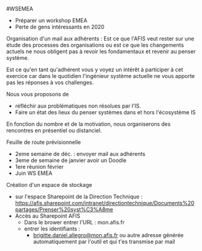 #WSEMEA

- Préparer un workshop EMEA
- Perte de gens intéressants en 2020

Organisation d'un mail aux adhérents :
Est ce que l'AFIS veut rester sur une étude des processes des organisations ou est ce que les changements actuels ne nous obligent pas à revoir les fondamentaux et revenir au penser système.

Est ce qu'en tant qu'adhérent vous y voyez un intérêt à participer à cet exercice car dans le quotidien l'ingénieur système actuelle ne vous apporte pas les réponses à vos challenges.

Nous vous proposons de
- réfléchir aux problématiques non résolues par l'IS.
- Faire un état des lieux du penser systèmes dans et hors l'écosystème IS

En fonction du nombre et de la motivation, nous organiserons des rencontres en présentiel ou distanciel.

Feuille de route prévisionnelle
- 2eme semaine de déc. : envoyer mail aux adhérents
- 3eme de semaine de janvier avoir un Doodle
- 1ere réunion février
- Juin WS EMEA

Création d'un espace de stockage
- sur l'espace Sharepoint de la Direction Technique : https://afis.sharepoint.com/intranet/directiontechnique/Documents%20partages/Prenser%20syst%C3%A8me
- Accès au Sharepoint AFIS
	- Dans le brower entrer l'URL : mon.afis.fr
	- entrer les identifiants : 
		- brigitte.daniel.allegro@mon.afis.fr ou autre adresse générée automatiquement par l'outil et qui t'es transmise par mail
	
